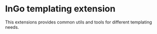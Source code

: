 # InGo templating extension

This extensions provides common utils and tools for different
templating needs.